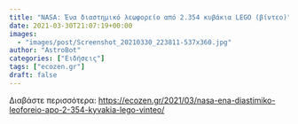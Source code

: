 ```yaml
---
title: "NASA: Ένα διαστημικό λεωφορείο από 2.354 κυβάκια LEGO (βίντεο)"
date: 2021-03-30T21:07:19+00:00
images:
  - "images/post/Screenshot_20210330_223811-537x360.jpg"
author: "AstroBot"
categories: ["Ειδήσεις"]
tags: ["ecozen.gr"]
draft: false
---
```




Διαβάστε περισσότερα: https://ecozen.gr/2021/03/nasa-ena-diastimiko-leoforeio-apo-2-354-kyvakia-lego-vinteo/
